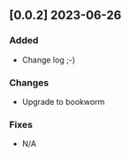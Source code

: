 ## [0.0.2] 2023-06-26
### Added
- Change log ;-)

### Changes
- Upgrade to bookworm

### Fixes
- N/A

